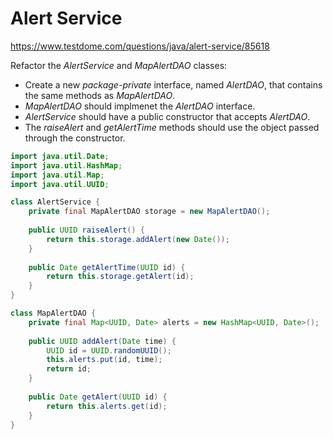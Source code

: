 # Alert Service
https://www.testdome.com/questions/java/alert-service/85618

Refactor the _AlertService_ and _MapAlertDAO_ classes:

* Create a new _package-private_ interface, named _AlertDAO_, that contains the same methods as _MapAlertDAO_.
* _MapAlertDAO_ should implmenet the _AlertDAO_ interface.
* _AlertService_ should have a public constructor that accepts _AlertDAO_.
* The _raiseAlert_ and _getAlertTime_ methods should use the object passed through the constructor.

```Java
import java.util.Date;
import java.util.HashMap;
import java.util.Map;
import java.util.UUID;

class AlertService {
    private final MapAlertDAO storage = new MapAlertDAO();
		
    public UUID raiseAlert() {
        return this.storage.addAlert(new Date());
    }
	
    public Date getAlertTime(UUID id) {
        return this.storage.getAlert(id);
    }	
}

class MapAlertDAO {
    private final Map<UUID, Date> alerts = new HashMap<UUID, Date>();
	
    public UUID addAlert(Date time) {
    	UUID id = UUID.randomUUID();
        this.alerts.put(id, time);
        return id;
    }
	
    public Date getAlert(UUID id) {
        return this.alerts.get(id);
    }	
}
```
